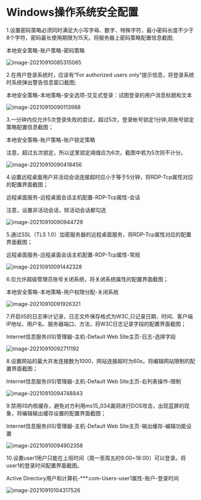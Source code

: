 # Windows操作系统安全配置

1.设置密码策略必须同时满足大小写字母、数字、特殊字符，最小密码长度不少于8个字符，密码最长使用期限为15天。将服务器上密码策略配置信息截图;

本地安全策略-账户策略-密码策略

![image-20210910085315065](D:\HEXO\source\_posts\Windows操作系统安全配置\1.png)

2.在用户登录系统时，应该有“For authorized users only”提示信息，将登录系统时系统弹出警告信息窗口截图;

本地安全策略-本地策略-安全选项-交互式登录：试图登录的用户消息标题和文本

![image-20210910090113988](D:\HEXO\source\_posts\Windows操作系统安全配置\2.png)

3.一分钟内仅允许5次登录失败的尝试，超过5次，登录帐号锁定1分钟,将账号锁定策略配置信息截图；

本地安全策略-账户策略-账户锁定策略

注意，超过五次锁定，所以这里锁定阈值应为6次，截图中若为5次则不计分。

![image-20210910090418456](D:\HEXO\source\_posts\Windows操作系统安全配置\3.png)

4.设置远程桌面用户非活动会话连接超时应小于等于5分钟，将RDP-Tcp属性对应的配置界面截图；

远程桌面服务-远程桌面会话主机配置-RDP-Tcp属性-会话

注意，设置非活动会话，除活动会话都勾选

![image-20210910090944729](D:\HEXO\source\_posts\Windows操作系统安全配置\4.png)

5.通过SSL（TLS 1.0）加密服务器的远程桌面服务，将RDP-Tcp属性对应的配置界面截图；

远程桌面服务-远程桌面会话主机配置-RDP-Tcp属性-常规

![image-20210910091442328](D:\HEXO\source\_posts\Windows操作系统安全配置\5.png)

6.仅允许超级管理员账号关闭系统，将关闭系统属性的配置界面截图；

本地安全策略-本地策略-用户权限分配-关闭系统

![image-20210910091926321](D:\HEXO\source\_posts\Windows操作系统安全配置\6.png)

7.开启IIS的日志审计记录，日志文件保存格式为W3C,只记录日期、时间、客户端IP地址、用户名、服务器端口、方法，将W3C日志记录字段的配置界面截图；

Internet信息服务(IIS)管理器-主机-Default Web Site主页-日志-选择字段

![image-20210910092711192](D:\HEXO\source\_posts\Windows操作系统安全配置\7.png)

8.设置网站的最大并发连接数为1000，网站连接超时为60s，将编辑网站限制的配置界面截图；

Internet信息服务(IIS)管理器-主机-Default Web Site主页-右列表操作-限制

![image-20210910094748843](D:\HEXO\source\_posts\Windows操作系统安全配置\8.png)

9.禁用IIS内核缓存，避免对方利用ms15_034漏洞进行DOS攻击，出现蓝屏的现象，将编辑输出缓存设置的配置界面截图；

Internet信息服务(IIS)管理器-主机-Default Web Site主页-输出缓存-编辑功能设置

![image-20210910094902358](D:\HEXO\source\_posts\Windows操作系统安全配置\9.png)

10.设置user1用户只能在上班时间（周一至周五的9:00~18:00）可以登录。将user1的登录时间配置界面截图。

Active Directory用户和计算机-***.com-Users-user1属性-账户-登录时间

![image-20210910104317526](D:\HEXO\source\_posts\Windows操作系统安全配置\10.png)

